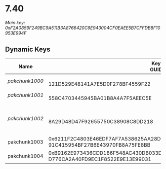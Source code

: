 # 7.40

###### *Main key: 0xF2A0859F249BC9A511B3A8766420C6E943004CF0EAEE5B7CFFDB8F10953E994F*

## Dynamic Keys

| Name           | Key<br/>GUID                                                                                            | Notes |
|----------------|---------------------------------------------------------------------------------------------------------|-|
| *pakchunk1000* | <br/>121D529E48141A7E5D0F278BF4559F22                                                                   |  |
| *pakchunk1001* | <br/>558C4703445945BA01B8A4A7F5AEEC5E                                                                   | Bao Bros set |
| *pakchunk1002* | <br/>8A29D48D47F92655750C38908C8DD218                                                                   | Early version of the Mechanimal set |
| pakchunk1003   | 0x6211F2C4803E46EDF7AF7A538625AA28D61DBC36CBD39C974B129AAD1B8C4B1C<br/>91C415954BF27B6E43970FB8A75FE8BB |
| pakchunk1004   | 0xB9162E973436CDD186F548AC430DB033D38E33FF49B12585C05B7977FDE89278<br/>D776CA2A40FD9EC1F8522E9E13E99031 |
